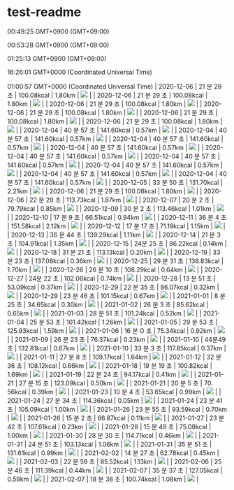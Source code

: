 # test-readme
00:49:25 GMT+0900 (GMT+09:00)

00:53:28 GMT+0900 (GMT+09:00)

01:25:13 GMT+0900 (GMT+09:00)

16:26:01 GMT+0000 (Coordinated Universal Time)

01:00:57 GMT+0000 (Coordinated Universal Time)
| 2020-12-06 | 21 분 29 초 | 100.08kcal | 1.80km | ![](https://pbs.twimg.com/media/Eog8nkrVQAAA9Yz.jpg) |
| 2020-12-06 | 21 분 29 초 | 100.08kcal | 1.80km | ![](https://pbs.twimg.com/media/Eog8nkrVQAAA9Yz.jpg) |
| 2020-12-06 | 21 분 29 초 | 100.08kcal | 1.80km | ![](https://pbs.twimg.com/media/Eog8nkrVQAAA9Yz.jpg) |
| 2020-12-06 | 21 분 29 초 | 100.08kcal | 1.80km | ![](https://pbs.twimg.com/media/Eog8nkrVQAAA9Yz.jpg) |
| 2020-12-06 | 21 분 29 초 | 100.08kcal | 1.80km | ![](https://pbs.twimg.com/media/Eog8nkrVQAAA9Yz.jpg) |
| 2020-12-06 | 21 분 29 초 | 100.08kcal | 1.80km | ![](https://pbs.twimg.com/media/Eog8nkrVQAAA9Yz.jpg) |
| 2020-12-04 | 40 분 57 초 | 141.60kcal | 0.57km | ![](https://pbs.twimg.com/media/EoWgNluVgAA8I8a.jpg) |
| 2020-12-04 | 40 분 57 초 | 141.60kcal | 0.57km | ![](https://pbs.twimg.com/media/EoWgNluVgAA8I8a.jpg) |
| 2020-12-04 | 40 분 57 초 | 141.60kcal | 0.57km | ![](https://pbs.twimg.com/media/EoWgNluVgAA8I8a.jpg) |
| 2020-12-04 | 40 분 57 초 | 141.60kcal | 0.57km | ![](https://pbs.twimg.com/media/EoWgNluVgAA8I8a.jpg) |
| 2020-12-04 | 40 분 57 초 | 141.60kcal | 0.57km | ![](https://pbs.twimg.com/media/EoWgNluVgAA8I8a.jpg) |
| 2020-12-04 | 40 분 57 초 | 141.60kcal | 0.57km | ![](https://pbs.twimg.com/media/EoWgNluVgAA8I8a.jpg) |
| 2020-12-04 | 40 분 57 초 | 141.60kcal | 0.57km | ![](https://pbs.twimg.com/media/EoWgNluVgAA8I8a.jpg) |
| 2020-12-04 | 40 분 57 초 | 141.60kcal | 0.57km | ![](https://pbs.twimg.com/media/EoWgNluVgAA8I8a.jpg) |
| 2020-12-04 | 40 분 57 초 | 141.60kcal | 0.57km | ![](https://pbs.twimg.com/media/EoWgNluVgAA8I8a.jpg) |
| 2020-12-05 | 33 분 50 초 | 131.70kcal | 2.21km | ![](https://pbs.twimg.com/media/Eob4gX0U0AI6Svu.jpg) |
| 2020-12-06 | 21 분 29 초 | 100.08kcal | 1.80km | ![](https://pbs.twimg.com/media/Eog8nkrVQAAA9Yz.jpg) |
| 2020-12-06 | 22 분 29 초 | 113.73kcal | 1.87km | ![](https://pbs.twimg.com/media/EolsLQDU0AEkHZ1.jpg) |
| 2020-12-07 | 20 분 2 초 | 79.79kcal | 0.85km | ![](https://pbs.twimg.com/media/Eoq7nuDUcAANFqK.jpg) |
| 2020-12-09 | 30 분 2 초 | 113.46kcal | 1.01km | ![](https://pbs.twimg.com/media/EozZYp1VEAAzjmw.jpg) |
| 2020-12-10 | 17 분 9 초 | 66.51kcal | 0.94km | ![](https://pbs.twimg.com/media/Eo4Uvk7VgAMu_k8.jpg) |
| 2020-12-11 | 36 분 4 초 | 151.58kcal | 2.12km | ![](https://pbs.twimg.com/media/Eo9IO1BU8AIdl8M.jpg) |
| 2020-12-12 | 17 분 17 초 | 71.19kcal | 1.15km | ![](https://pbs.twimg.com/media/EpAP1SrUwAEfuKg.jpg) |
| 2020-12-13 | 36 분 44 초 | 139.29kcal | 1.11km | ![](https://pbs.twimg.com/media/EpJ65bCU0AEps08.jpg) |
| 2020-12-14 | 21 분 3 초 | 104.91kcal | 1.35km | ![](https://pbs.twimg.com/media/EpPEEr6U8AEzsNL.jpg) |
| 2020-12-15 | 24분 25 초 | 86.22kcal | 0.14km | ![](https://pbs.twimg.com/media/EpUF7WBVoAEgQG5.jpg) |
| 2020-12-18 | 31 분 21 초 | 113.13kcal | O.20km | ![](https://pbs.twimg.com/media/EpeokPsXIAIibJT.jpg) |
| 2020-12-19 | 33 분 23 초 | 137.08kcal | 0.36km | ![](https://pbs.twimg.com/media/EpkVDrIU0AAQSmh.jpg) |
| 2020-12-25 | 29 분 31 초 | 138.83kcal | 1.70km | ![](https://pbs.twimg.com/media/EqEVL1lUUAIAeBy.jpg) |
| 2020-12-26 | 26 분 10 초 | 108.29kcal | 0.64km | ![](https://pbs.twimg.com/media/EqJ5c6IVQAEuMSm.jpg) |
| 2020-12-27 | 24분 22 초 | 102.06kcal | 0.74km | ![](https://pbs.twimg.com/media/EqNUxuCVoAAOY_w.jpg) |
| 2020-12-28 | 13 분 51 초 | 53.09kcal | 0.37km | ![](https://pbs.twimg.com/media/EqSHYzzVoAAQg0a.jpg) |
| 2020-12-29 | 22 분 35 초 | 86.07kcal | 0.32km | ![](https://pbs.twimg.com/media/EqcWr36U0AAzn0H.jpg) |
| 2020-12-29 | 23 분 46 초 | 101.15kcal | 0.67km | ![](https://pbs.twimg.com/media/EqXYUD7U0AAk5ff.jpg) |
| 2021-01-01 | 8 분 25 초 | 34.65kcal | 0.30km | ![](https://pbs.twimg.com/media/EqnvpDeVoAA27iw.jpg) |
| 2021-01-02 | 26 분 3 초 | 85.62kcal | 0.65km | ![](https://pbs.twimg.com/media/EqsdLukVEAIl3FD.jpg) |
| 2021-01-03 | 28 분 51 초 | 101.24kcal | 0.52km | ![](https://pbs.twimg.com/media/EqyamrxUYAAikMB.jpg) |
| 2021-01-04 | 25 분 53 초 | 101.42kcal | 1.26km | ![](https://pbs.twimg.com/media/Eq2M2ojUwAA7aHI.jpg) |
| 2021-01-05 | 29 분 53 초 | 125.93kcal | 1.59km | ![](https://pbs.twimg.com/media/ErAcRg1XEAE8POQ.jpg) |
| 2021-01-06 | 16 분 O 초 | 75.34kcal | 0.92km | ![](https://pbs.twimg.com/media/ErFfxDyUYAAooTl.jpg) |
| 2021-01-09 | 26 분 23 초 | 76.37kcal | 0.23km | ![](https://pbs.twimg.com/media/ErSgNWwVoAE97zt.jpg) |
| 2021-01-10 | 44분49 초 | 132.81kcal | 0.67km | ![](https://pbs.twimg.com/media/ErVfJ1ZUYAACFtU.jpg) |
| 2021-01-10 | 33 분 3 초 | 117.85kcal | 0.37km | ![](https://pbs.twimg.com/media/EraE9NuVQAEZz_V.jpg) |
| 2021-01-11 | 27 분 8 초 | 109.17kcal | 1.64km | ![](https://pbs.twimg.com/media/ErfVsytU0AM3FHb.jpg) |
| 2021-01-12 | 32 분 36 초 | 108.12kcal | 0.66km | ![](https://pbs.twimg.com/media/ErkfIdMVoAAbnEe.jpg) |
| 2021-01-18 | 19 분 19 초 | 100.82kcal | 1.69km | ![](https://pbs.twimg.com/media/EsBF8ceXEAIfzid.jpg) |
| 2021-01-19 | 22 분 24 초 | 94.17kcal | 0.41km | ![](https://pbs.twimg.com/media/EsDfeGRVcAcINXi.jpg) |
| 2021-01-21 | 27 분 15 초 | 123.09kcal | 0.50km | ![](https://pbs.twimg.com/media/EsPNz-AVcAI9lej.jpg) |
| 2021-01-21 | 20 분 5 초 | 70. 56kcal | 0.39km | ![](https://pbs.twimg.com/media/EsS1KMSVkAA8kvQ.jpg) |
| 2021-01-23 | 10 분 4 초 | 53.65kcal | 0.99km | ![](https://pbs.twimg.com/media/Esa5G8MUUAIVlGx.jpg) |
| 2021-01-24 | 27 분 34 초 | 114.36kcal | 0.05km | ![](https://pbs.twimg.com/media/EsiQv0eVkAAKkQB.jpg) |
| 2021-01-24 | 23 분 41 초 | 105.09kcal | 1.00km | ![](https://pbs.twimg.com/media/EsdpmUmVoAAlaHw.jpg) |
| 2021-01-26 | 23 분 55 초 | 93.59kcal | 0.70km | ![](https://pbs.twimg.com/media/EsnctlNUYAAceob.jpg) |
| 2021-01-26 | 15 분 2 초 | 66.87kcal | 0.11km | ![](https://pbs.twimg.com/media/Essk8ReUYAMLiiw.jpg) |
| 2021-01-27 | 23 분 42 초 | 107.61kcal | 0.23km | ![](https://pbs.twimg.com/media/EsxrikCUUAUwRky.jpg) |
| 2021-01-28 | 15 분 49 초 | 75.08kcal | 1.00km | ![](https://pbs.twimg.com/media/Es2qo4qVoAQSTav.jpg) |
| 2021-01-30 | 28 분 30 초 | 114.71kcal | 0.46km | ![](https://pbs.twimg.com/media/Es8SaiWU4AQirgM.jpg) |
| 2021-01-31 | 24 분 51 초 | 103.13kcal | 1.06km | ![](https://pbs.twimg.com/media/EtBYazMU4AUQAM1.jpg) |
| 2021-01-31 | 35 분 51 초 | 131.61kcal | 0.99km | ![](https://pbs.twimg.com/media/EtGSOZiU4AEIHc_.jpg) |
| 2021-02-02 | 14 분 27 초 | 62.78kcal | 0.45km | ![](https://pbs.twimg.com/media/EtQdOG3U4AAHjss.jpg) |
| 2021-02-03 | 22 분 59 초 | 85.52kcal | 1.13km | ![](https://pbs.twimg.com/media/EtVpKoXUcAIbBGB.jpg) |
| 2021-02-06 | 25 분 46 초 | 111.39kcal | 0.44km | ![](https://pbs.twimg.com/media/EtgtOMKVkAAnjVS.jpg) |
| 2021-02-07 | 35 분 37 초 | 127.05kcal | 0.59km | ![](https://pbs.twimg.com/media/Etlnc8IUUAAB9AI.jpg) |
| 2021-02-07 | 18 분 38 초 | 100.74kcal | 1.08km | ![](https://pbs.twimg.com/media/EtqPyLFUUAExCrO.jpg) |
